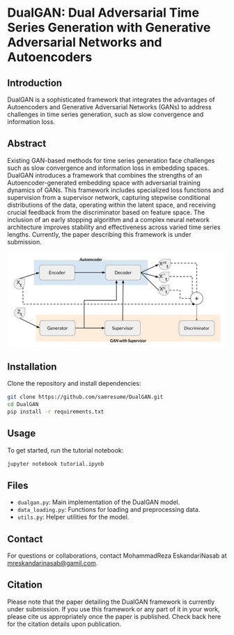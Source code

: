 
# DualGAN: Dual Adversarial Time Series Generation with Generative Adversarial Networks and Autoencoders

## Introduction
DualGAN is a sophisticated framework that integrates the advantages of Autoencoders and Generative Adversarial Networks (GANs) to address challenges in time series generation, such as slow convergence and information loss.

## Abstract
Existing GAN-based methods for time series generation face challenges such as slow convergence and information loss in embedding spaces. DualGAN introduces a framework that combines the strengths of an Autoencoder-generated embedding space with adversarial training dynamics of GANs. This framework includes specialized loss functions and supervision from a supervisor network, capturing stepwise conditional distributions of the data, operating within the latent space, and receiving crucial feedback from the discriminator based on feature space. The inclusion of an early stopping algorithm and a complex neural network architecture improves stability and effectiveness across varied time series lengths. Currently, the paper describing this framework is under submission.

<img src="dualgan.svg" width="600" alt="DualGAN Architecture" title="DualGAN Architecture">


## Installation
Clone the repository and install dependencies:
```bash
git clone https://github.com/samresume/DualGAN.git
cd DualGAN
pip install -r requirements.txt
```

## Usage
To get started, run the tutorial notebook:
```bash
jupyter notebook tutorial.ipynb
```

## Files
- `dualgan.py`: Main implementation of the DualGAN model.
- `data_loading.py`: Functions for loading and preprocessing data.
- `utils.py`: Helper utilities for the model.


## Contact
For questions or collaborations, contact MohammadReza EskandariNasab at mreskandarinasab@gamil.com.

## Citation
Please note that the paper detailing the DualGAN framework is currently under submission. If you use this framework or any part of it in your work, please cite us appropriately once the paper is published. Check back here for the citation details upon publication.
